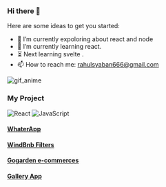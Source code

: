 ### Hi there 👋

Here are some ideas to get you started:

- 🔭  I’m currently expoloring about react and node
- 🌱  I’m currently learning react.
- ⏳   Next learning svelte .
- 📫  How to reach me: rahulsyaban666@gmail.com

![gif_anime](https://media.tenor.com/images/7db4eaa3e47272c8e58ee018fc390b7d/tenor.gif)

### My Project
![React](https://img.shields.io/badge/-React-black?style=flat-square&logo=react)
![JavaScript](https://img.shields.io/badge/-JavaScript-black?style=flat-square&logo=javascript)
#### [WhaterApp](https://wheatermaster.netlify.app/)
#### [WindBnb Filters](https://windbnbchallengs.netlify.app/)
#### [Gogarden e-commerces](https://gogarden.netlify.app/)
#### [Gallery App](https://darwinantariksa.netlify.app/)
